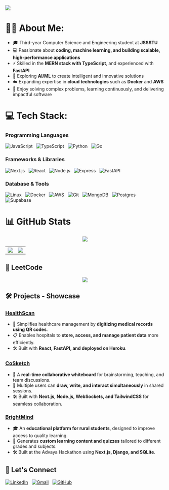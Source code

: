<img src="https://github.com/Anmol-Baranwal/Cool-GIFs-For-GitHub/assets/74038190/d48893bd-0757-481c-8d7e-ba3e163feae7" />


# 👨‍💻 About Me:
- 🎓 Third-year Computer Science and Engineering student at **JSSSTU**  
- 💻 Passionate about **coding, machine learning, and building scalable, high-performance applications**  
- ⚡ Skilled in the **MERN stack with TypeScript**, and experienced with **FastAPI**  
- 🤖 Exploring **AI/ML** to create intelligent and innovative solutions  
- ☁️ Expanding expertise in **cloud technologies** such as **Docker** and **AWS**  
- 🧩 Enjoy solving complex problems, learning continuously, and delivering impactful software  


# 💻 Tech Stack:
###

### **Programming Languages**
 ![JavaScript](https://skillicons.dev/icons?i=js)&nbsp;&nbsp;
 ![TypeScript](https://skillicons.dev/icons?i=ts)&nbsp;&nbsp;
 ![Python](https://skillicons.dev/icons?i=py)&nbsp;&nbsp;
 ![Go](https://skillicons.dev/icons?i=go)

### **Frameworks & Libraries**
![Next.js](https://skillicons.dev/icons?i=nextjs)&nbsp;&nbsp;
![React](https://skillicons.dev/icons?i=react)&nbsp;&nbsp;
![Node.js](https://skillicons.dev/icons?i=nodejs)&nbsp;&nbsp;
![Express](https://skillicons.dev/icons?i=express)&nbsp;&nbsp;
![FastAPI](https://skillicons.dev/icons?i=fastapi)


### **Database & Tools**
![Linux](https://skillicons.dev/icons?i=linux)&nbsp;&nbsp;
![Docker](https://skillicons.dev/icons?i=docker)&nbsp;&nbsp;
![AWS](https://skillicons.dev/icons?i=aws)&nbsp;&nbsp;
![Git](https://skillicons.dev/icons?i=git)&nbsp;&nbsp;
![MongoDB](https://skillicons.dev/icons?i=mongodb)&nbsp;&nbsp;
![Postgres](https://skillicons.dev/icons?i=postgres)&nbsp;&nbsp;
![Supabase](https://skillicons.dev/icons?i=supabase)

# 📊 GitHub Stats

<div align="center">

  <!-- Streak stats -->
  <img src="https://github-readme-streak-stats.herokuapp.com/?user=aneeshsunganahalli&theme=dark&hide_border=true" />
  <p></p>

  <!-- Stats + Languages side by side -->
  <table>
    <tr>
      <td><img src="https://github.com/aneeshsunganahalli/github-stats-transparent/blob/output/generated/overview.svg" /></td>
      <td><img src="https://github.com/aneeshsunganahalli/github-stats-transparent/blob/output/generated/languages.svg" /></td>
    </tr>
  </table>

</div>

## 🧩 LeetCode

<div align="center">
  <img src="https://leetcard.jacoblin.cool/Somedude05?border=0&radius=20" />
</div>


## 🛠️ Projects - Showcase

### [HealthScan](https://github.com/aneeshsunganahalli/HealthScan)  
- 🏥 Simplifies healthcare management by **digitizing medical records using QR codes**.  
- 📋 Enables hospitals to **store, access, and manage patient data** more efficiently.  
- 🛠 Built with **React, FastAPI, and deployed on Heroku**.  
 

### [CoSketch](https://github.com/aneeshsunganahalli/CoSketch)  
- 📝 A **real-time collaborative whiteboard** for brainstorming, teaching, and team discussions.  
- 🔗 Multiple users can **draw, write, and interact simultaneously** in shared sessions.  
- 🛠 Built with **Next.js, Node.js, WebSockets, and TailwindCSS** for seamless collaboration.

### [BrightMind](https://github.com/YOUR_GITHUB_USERNAME/BrightMind)  
- 🎓 An **educational platform for rural students**, designed to improve access to quality learning.  
- 📝 Generates **custom learning content and quizzes** tailored to different grades and subjects.  
- 🛠 Built at the Advaya Hackathon using **Next.js, Django, and SQLite**.  

## 🤝 Let's Connect  

[![LinkedIn](https://skillicons.dev/icons?i=linkedin)](https://www.linkedin.com/in/aneeshs05/)&nbsp;&nbsp;
[![Gmail](https://skillicons.dev/icons?i=gmail)](mailto:aneeshappid@gmail.com)&nbsp;&nbsp;
[![GitHub](https://skillicons.dev/icons?i=instagram)](https://github.com/YOUR_GITHUB_USERNAME)










